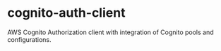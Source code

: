 # cognito-auth-client
AWS Cognito Authorization client with integration of Cognito pools and configurations.
